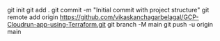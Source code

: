 git init
git add .
git commit -m "Initial commit with project structure"
git remote add origin https://github.com/vikaskanchagarbelagal/GCP-Cloudrun-app-using-Terraform.git
git branch -M main
git push -u origin main
